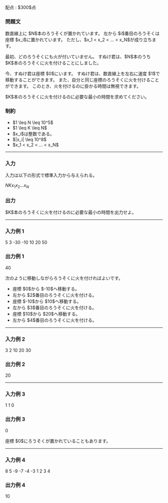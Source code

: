
<div>

<span>

<span>

<p>
配点 : $300$点
</p>

<div>

<section>

### **問題文**

<p>
数直線上に $N$本のろうそくが置かれています。
左から $i$番目のろうそくは座標 $x_i$に置かれています。
ただし、$x_1 < x_2 < ... < x_N$が成り立ちます。
</p>

<p>
最初、どのろうそくにも火が付いていません。
すぬけ君は、$N$本のうち $K$本のろうそくに火を付けることにしました。
</p>

<p>
今、すぬけ君は座標 $0$にいます。
すぬけ君は、数直線上を左右に速度 $1$で移動することができます。
また、自分と同じ座標のろうそくに火を付けることができます。
このとき、火を付けるのに掛かる時間は無視できます。
</p>

<p>
$K$本のろうそくに火を付けるのに必要な最小の時間を求めてください。
</p>

</section>

</div>

<div>

<section>

### **制約**

<ul>

<li>
$1 \leq N \leq 10^5$
</li>

<li>
$1 \leq K \leq N$
</li>

<li>
$x_i$は整数である。
</li>

<li>
$|x_i| \leq 10^8$
</li>

<li>
$x_1 < x_2 < ... < x_N$
</li>

</ul>

</section>

</div>

---

<div>

<div>

<section>

### **入力**

<p>
入力は以下の形式で標準入力から与えられる。
</p>

<div>

$N$$K$$x_1$$x_2$$...$$x_N$
</div>

</section>

</div>

<div>

<section>

### **出力**

<p>
$K$本のろうそくに火を付けるのに必要な最小の時間を出力せよ。
</p>

</section>

</div>

</div>

---

<div>

<section>

### **入力例 1**

<div>

5 3
-30 -10 10 20 50

</div>

</section>

</div>

<div>

<section>

### **出力例 1**

<div>

40

</div>

<p>
次のように移動しながらろうそくに火を付ければよいです。
</p>

<ul>

<li>
座標 $0$から $-10$へ移動する。
</li>

<li>
左から $2$番目のろうそくに火を付ける。
</li>

<li>
座標 $-10$から $10$へ移動する。
</li>

<li>
左から $3$番目のろうそくに火を付ける。
</li>

<li>
座標 $10$から $20$へ移動する。
</li>

<li>
左から $4$番目のろうそくに火を付ける。
</li>

</ul>

</section>

</div>

---

<div>

<section>

### **入力例 2**

<div>

3 2
10 20 30

</div>

</section>

</div>

<div>

<section>

### **出力例 2**

<div>

20

</div>

</section>

</div>

---

<div>

<section>

### **入力例 3**

<div>

1 1
0

</div>

</section>

</div>

<div>

<section>

### **出力例 3**

<div>

0

</div>

<p>
座標 $0$にろうそくが置かれていることもあります。
</p>

</section>

</div>

---

<div>

<section>

### **入力例 4**

<div>

8 5
-9 -7 -4 -3 1 2 3 4

</div>

</section>

</div>

<div>

<section>

### **出力例 4**

<div>

10

</div>

</section>

</div>

</span>

</span>

</div>

